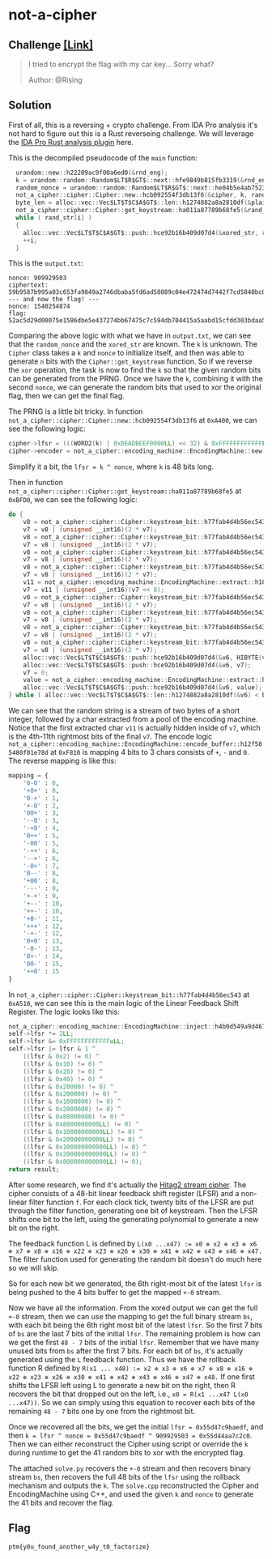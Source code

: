 # not-a-cipher

## Challenge [[Link]](https://ctftime.org/event/2033)
> I tried to encrypt the flag with my car key... Sorry what?
>
> Author: @Rising

## Solution
First of all, this is a reversing + crypto challenge. From IDA Pro analysis it's not hard to figure out this is a Rust reverseing challenge. We will leverage the [IDA Pro Rust analysis plugin](https://hex-rays.com/blog/rust-analysis-plugin-tech-preview/) here.

This is the decompiled pseudocode of the `main` function:
```c
  urandom::new::h22209ac9f00a6ed0(&rnd_eng);
  k = urandom::random::Random$LT$R$GT$::next::hfe9849b815fb3319(&rnd_eng) & 0xFFFFFFFFFFFFLL;
  random_nonce = urandom::random::Random$LT$R$GT$::next::he04b5e4ab7523e56(&rnd_eng);
  not_a_cipher::cipher::Cipher::new::hcb092554f3db13f6(&cipher, k, random_nonce);
  byte_len = alloc::vec::Vec$LT$T$C$A$GT$::len::h1274882a8a2810df(&plaintext);
  not_a_cipher::cipher::Cipher::get_keystream::ha011a87789b68fe5(&rand_str, &cipher, byte_len);
  while ( rand_str[i] )
  {
    alloc::vec::Vec$LT$T$C$A$GT$::push::hce92b16b409d07d4(&xored_str, rand_str[i] ^ plaintext[i]);
    ++i;
  }
```

This is the `output.txt`:
```
nonce: 909929503
ciphertext: 59b9587b995a03c653fa9849a2746dbaba5fd6ad58089c04e472474d7442f7cd5840bc03e1bf462dce4a876c452dab0dd4fc144bcb13b38b6c91c404
--- and now the flag! ---
nonce: 1540254874
flag: 52ac5d29d00075e1586dbe5e437274bb67475c7c594db704415a5aabd15cfdd303bdaa5f82d103bca7
```

Comparing the above logic with what we have in `output.txt`, we can see that the `random_nonce` and the `xored_str` are known. The `k` is unknown. The `Cipher` class takes a `k` and `nonce` to initialize itself, and then was able to generate `n` bits with the `Cipher::get_keystream` function. So if we reverse the `xor` operation, the task is now to find the `k` so that the given random bits can be generated from the PRNG. Once we have the `k`, combining it with the second `nonce`, we can generate the random bits that used to xor the original flag, then we can get the final flag.

The PRNG is a little bit tricky. In function ` not_a_cipher::cipher::Cipher::new::hcb092554f3db13f6` at `0xA400`, we can see the following logic:
```c
cipher->lfsr = (((WORD2(k) | 0xDEADBEEF0000LL) << 32) & 0xFFFFFFFFFFFFLL | (unsigned int)k) ^ nonce;
cipher->encoder = not_a_cipher::encoding_machine::EncodingMachine::new::hd87d50757abc4418(&machine);
```
Simplify it a bit, the `lfsr = k ^ nonce`, where `k` is 48 bits long.

Then in function `not_a_cipher::cipher::Cipher::get_keystream::ha011a87789b68fe5` at `0xBFD0`, we can see the following logic:
```c
do {
    v8 = not_a_cipher::cipher::Cipher::keystream_bit::h77fab4d4b56ec543(self);
    v7 = v8 | (unsigned __int16)(2 * v7);
    v8 = not_a_cipher::cipher::Cipher::keystream_bit::h77fab4d4b56ec543(self);
    v7 = v8 | (unsigned __int16)(2 * v7);
    v8 = not_a_cipher::cipher::Cipher::keystream_bit::h77fab4d4b56ec543(self);
    v7 = v8 | (unsigned __int16)(2 * v7);
    v8 = not_a_cipher::cipher::Cipher::keystream_bit::h77fab4d4b56ec543(self);
    v7 = v8 | (unsigned __int16)(2 * v7);
    v11 = not_a_cipher::encoding_machine::EncodingMachine::extract::h18d3df3649b13e97(&self->encoder);
    v7 = v11 | (unsigned __int16)(v7 << 8);
    v8 = not_a_cipher::cipher::Cipher::keystream_bit::h77fab4d4b56ec543(self);
    v7 = v8 | (unsigned __int16)(2 * v7);
    v8 = not_a_cipher::cipher::Cipher::keystream_bit::h77fab4d4b56ec543(self);
    v7 = v8 | (unsigned __int16)(2 * v7);
    v8 = not_a_cipher::cipher::Cipher::keystream_bit::h77fab4d4b56ec543(self);
    v7 = v8 | (unsigned __int16)(2 * v7);
    v8 = not_a_cipher::cipher::Cipher::keystream_bit::h77fab4d4b56ec543(self);
    v7 = v8 | (unsigned __int16)(2 * v7);
    alloc::vec::Vec$LT$T$C$A$GT$::push::hce92b16b409d07d4(&v6, HIBYTE(v7));
    alloc::vec::Vec$LT$T$C$A$GT$::push::hce92b16b409d07d4(&v6, v7);
    v7 = 0;
    value = not_a_cipher::encoding_machine::EncodingMachine::extract::h18d3df3649b13e97(&self->encoder);
    alloc::vec::Vec$LT$T$C$A$GT$::push::hce92b16b409d07d4(&v6, value);
} while ( alloc::vec::Vec$LT$T$C$A$GT$::len::h1274882a8a2810df(&v6) < byte_len );
```

We can see that the random string is a stream of two bytes of a short integer, followed by a char extracted from a pool of the encoding machine. Notice that the first extracted char `v11` is actually hidden inside of `v7`, which is the 4th-11th rightmost bits of the final `v7`. The encode logic `not_a_cipher::encoding_machine::EncodingMachine::encode_buffer::h12f585480f01e78d` at `0xF810` is mapping 4 bits to 3 chars consists of `+`, `-` and `0`. The reverse mapping is like this:
```python
mapping = {
    '0-0' : 0,
    '+0+' : 0,
    '0-+' : 1,
    '+-0' : 2,
    '00+' : 3,
    '--0' : 3,
    '-+0' : 4,
    '0++' : 5,
    '-00' : 5,
    '-++' : 6,
    '--+' : 6,
    '-0+' : 7,
    '0--' : 8,
    '+00' : 8,
    '---' : 9,
    '+-+' : 9,
    '+--' : 10,
    '++-' : 10,
    '+0-' : 11,
    '+++' : 12,
    '-+-' : 12,
    '0+0' : 13,
    '-0-' : 13,
    '0+-' : 14,
    '00-' : 15,
    '++0' : 15
}
```

In `not_a_cipher::cipher::Cipher::keystream_bit::h77fab4d4b56ec543` at `0xA510`, we can see this is the main logic of the Linear Feedback Shift Register. The logic looks like this:
```c
not_a_cipher::encoding_machine::EncodingMachine::inject::h4b0d549a9d46722e(&self->encoder, (self->lfsr & 0x40) != 0);
self->lfsr *= 2LL;
self->lfsr &= 0xFFFFFFFFFFFFuLL;
self->lfsr |= lfsr & 1 ^
    ((lfsr & 0x2) != 0) ^
    ((lfsr & 0x10) != 0) ^
    ((lfsr & 0x20) != 0) ^
    ((lfsr & 0x40) != 0) ^
    ((lfsr & 0x20000) != 0) ^
    ((lfsr & 0x200000) != 0) ^
    ((lfsr & 0x1000000) != 0) ^
    ((lfsr & 0x2000000) != 0) ^
    ((lfsr & 0x80000000) != 0) ^
    ((lfsr & 0x8000000000LL) != 0) ^
    ((lfsr & 0x10000000000LL) != 0) ^
    ((lfsr & 0x20000000000LL) != 0) ^
    ((lfsr & 0x100000000000LL) != 0) ^
    ((lfsr & 0x200000000000LL) != 0) ^
    ((lfsr & 0x800000000000LL) != 0);
return result;
```

After some research, we find it's actually the [Hitag2 stream cipher](https://www.usenix.org/system/files/conference/usenixsecurity12/sec12-final95.pdf). The cipher consists of a 48-bit linear feedback shift register (LFSR) and a non-linear filter function `f`. For each clock tick, twenty bits of the LFSR are put through the filter function, generating one bit of keystream. Then the LFSR shifts one bit to the left, using the generating polynomial to generate a new bit on
the right.

The feedback function L is defined by `L(x0 ...x47) := x0 ⊕ x2 ⊕ x3 ⊕ x6 ⊕ x7 ⊕ x8 ⊕ x16 ⊕ x22 ⊕ x23 ⊕ x26 ⊕ x30 ⊕ x41 ⊕ x42 ⊕ x43 ⊕ x46 ⊕ x47.` The filter function used for generating the random bit doesn't do much here so we will skip.

So for each new bit we generated, the 6th right-most bit of the latest `lfsr` is being pushed to the 4 bits buffer to get the mapped `+-0` stream.

Now we have all the information. From the xored output we can get the full `+-0` stream, then we can use the mapping to get the full binary stream `bs`, with each bit being the 6th right most bit of the latest `lfsr`. So the first 7 bits of `bs` are the last 7 bits of the initial `lfsr`. The remaining problem is how can we get the first `48 - 7` bits of the initial `lfsr`. Remember that we have many unused bits from `bs` after the first 7 bits. For each bit of `bs`, it's actually generated using the `L` feedback function. Thus we have the rollback function R defined by `R(x1 ... x48) := x2 ⊕ x3 ⊕ x6 ⊕ x7 ⊕ x8 ⊕ x16 ⊕ x22 ⊕ x23 ⊕ x26 ⊕ x30 ⊕ x41 ⊕ x42 ⊕ x43 ⊕ x46 ⊕ x47 ⊕ x48.` If one first shifts the LFSR left using L to generate a new bit on the right, then R recovers the bit that dropped out on the left, i.e., `x0 = R(x1 ...x47 L(x0 ...x47))`. So we can simply using this equation to recover each bits of the remaining `48 - 7` bits one by one from the rightmost bit.

Once we recovered all the bits, we get the initial `lfsr = 0x55d47c9baedf`, and then `k = lfsr ^ nonce = 0x55d47c9baedf ^ 909929503 = 0x55d44aa7c2c0`. Then we can either reconstruct the Cipher using script or override the `k` during runtime to get the 41 random bits to xor with the encrypted flag.

The attached `solve.py` recovers the `+-0` stream and then recovers binary stream `bs`, then recovers the full 48 bits of the `lfsr` using the rollback mechanism and outputs the `k`. The `solve.cpp` reconstructed the Cipher and EncodingMachine using C++, and used the given `k` and `nonce` to generate the 41 bits and recover the flag.

## Flag
`ptm{y0u_found_another_w4y_t0_factorize}`